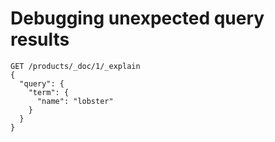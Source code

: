 # Debugging unexpected query results

```
GET /products/_doc/1/_explain
{
  "query": {
    "term": {
      "name": "lobster"
    }
  }
}
```